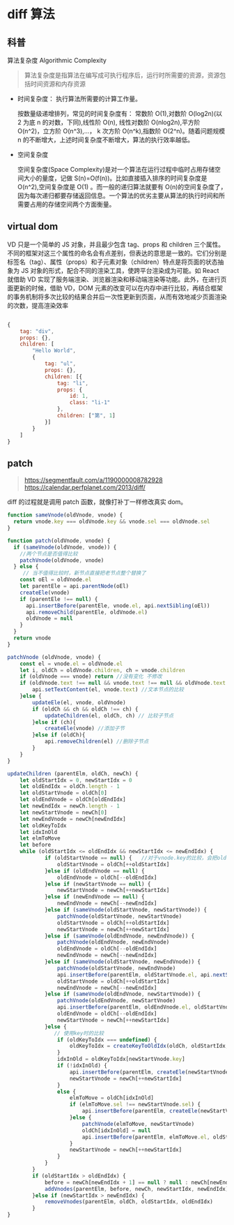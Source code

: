 # diff 算法

## 科普

算法复杂度 Algorithmic Complexity

> 算法复杂度是指算法在编写成可执行程序后，运行时所需要的资源，资源包括时间资源和内存资源

- 时间复杂度： 执行算法所需要的计算工作量。

  按数量级递增排列，常见的时间复杂度有：
  常数阶 O(1),对数阶 O(log2n)(以 2 为底 n 的对数，下同),线性阶 O(n),
  线性对数阶 O(nlog2n),平方阶 O(n^2)，立方阶 O(n^3),...，
  k 次方阶 O(n^k),指数阶 O(2^n)。随着问题规模 n 的不断增大，上述时间复杂度不断增大，算法的执行效率越低。

- 空间复杂度

  空间复杂度(Space Complexity)是对一个算法在运行过程中临时占用存储空间大小的量度，记做 S(n)=O(f(n))。比如直接插入排序的时间复杂度是 O(n^2),空间复杂度是 O(1) 。而一般的递归算法就要有 O(n)的空间复杂度了，因为每次递归都要存储返回信息。一个算法的优劣主要从算法的执行时间和所需要占用的存储空间两个方面衡量。

## virtual dom

VD 只是一个简单的 JS 对象，并且最少包含 tag、props 和 children 三个属性。不同的框架对这三个属性的命名会有点差别，但表达的意思是一致的。它们分别是标签名（tag）、属性（props）和子元素对象（children）特点是将页面的状态抽象为 JS 对象的形式，配合不同的渲染工具，使跨平台渲染成为可能。如 React 就借助 VD 实现了服务端渲染、浏览器渲染和移动端渲染等功能。此外，在进行页面更新的时候，借助 VD，DOM 元素的改变可以在内存中进行比较，再结合框架的事务机制将多次比较的结果合并后一次性更新到页面，从而有效地减少页面渲染的次数，提高渲染效率

```js

{
    tag: "div",
    props: {},
    children: [
        "Hello World",
        {
            tag: "ul",
            props: {},
            children: [{
                tag: "li",
                props: {
                    id: 1,
                    class: "li-1"
                },
                children: ["第", 1]
            }]
        }
    ]
}

```

## patch

> https://segmentfault.com/a/1190000008782928
> https://calendar.perfplanet.com/2013/diff/

diff 的过程就是调用 patch 函数，就像打补丁一样修改真实 dom。

```js
function sameVnode(oldVnode, vnode) {
  return vnode.key === oldVnode.key && vnode.sel === oldVnode.sel
}

function patch(oldVnode, vnode) {
  if (sameVnode(oldVnode, vnode)) {
    //两个节点是否值得比较
    patchVnode(oldVnode, vnode)
  } else {
     // 当不值得比较时，新节点直接把老节点整个替换了
    const oEl = oldVnode.el
    let parentEle = api.parentNode(oEl)
    createEle(vnode)
    if (parentEle !== null) {
      api.insertBefore(parentEle, vnode.el, api.nextSibling(oEl))
      api.removeChild(parentEle, oldVnode.el)
      oldVnode = null
    }
  }
  return vnode
}

patchVnode (oldVnode, vnode) {
    const el = vnode.el = oldVnode.el
    let i, oldCh = oldVnode.children, ch = vnode.children
    if (oldVnode === vnode) return //没有变化 不修改
    if (oldVnode.text !== null && vnode.text !== null && oldVnode.text !== vnode.text) {
        api.setTextContent(el, vnode.text) //文本节点的比较
    }else {
        updateEle(el, vnode, oldVnode)
        if (oldCh && ch && oldCh !== ch) {
            updateChildren(el, oldCh, ch) // 比较子节点
        }else if (ch){
            createEle(vnode) //添加子节
        }else if (oldCh){
            api.removeChildren(el) //删除子节点
        }
    }
}

updateChildren (parentElm, oldCh, newCh) {
    let oldStartIdx = 0, newStartIdx = 0
    let oldEndIdx = oldCh.length - 1
    let oldStartVnode = oldCh[0]
    let oldEndVnode = oldCh[oldEndIdx]
    let newEndIdx = newCh.length - 1
    let newStartVnode = newCh[0]
    let newEndVnode = newCh[newEndIdx]
    let oldKeyToIdx
    let idxInOld
    let elmToMove
    let before
    while (oldStartIdx <= oldEndIdx && newStartIdx <= newEndIdx) {
            if (oldStartVnode == null) {   //对于vnode.key的比较，会把oldVnode = null
                oldStartVnode = oldCh[++oldStartIdx]
            }else if (oldEndVnode == null) {
                oldEndVnode = oldCh[--oldEndIdx]
            }else if (newStartVnode == null) {
                newStartVnode = newCh[++newStartIdx]
            }else if (newEndVnode == null) {
                newEndVnode = newCh[--newEndIdx]
            }else if (sameVnode(oldStartVnode, newStartVnode)) {
                patchVnode(oldStartVnode, newStartVnode)
                oldStartVnode = oldCh[++oldStartIdx]
                newStartVnode = newCh[++newStartIdx]
            }else if (sameVnode(oldEndVnode, newEndVnode)) {
                patchVnode(oldEndVnode, newEndVnode)
                oldEndVnode = oldCh[--oldEndIdx]
                newEndVnode = newCh[--newEndIdx]
            }else if (sameVnode(oldStartVnode, newEndVnode)) {
                patchVnode(oldStartVnode, newEndVnode)
                api.insertBefore(parentElm, oldStartVnode.el, api.nextSibling(oldEndVnode.el))
                oldStartVnode = oldCh[++oldStartIdx]
                newEndVnode = newCh[--newEndIdx]
            }else if (sameVnode(oldEndVnode, newStartVnode)) {
                patchVnode(oldEndVnode, newStartVnode)
                api.insertBefore(parentElm, oldEndVnode.el, oldStartVnode.el)
                oldEndVnode = oldCh[--oldEndIdx]
                newStartVnode = newCh[++newStartIdx]
            }else {
               // 使用key时的比较
                if (oldKeyToIdx === undefined) {
                    oldKeyToIdx = createKeyToOldIdx(oldCh, oldStartIdx, oldEndIdx) // 有key生成index表
                }
                idxInOld = oldKeyToIdx[newStartVnode.key]
                if (!idxInOld) {
                    api.insertBefore(parentElm, createEle(newStartVnode).el, oldStartVnode.el)
                    newStartVnode = newCh[++newStartIdx]
                }
                else {
                    elmToMove = oldCh[idxInOld]
                    if (elmToMove.sel !== newStartVnode.sel) {
                        api.insertBefore(parentElm, createEle(newStartVnode).el, oldStartVnode.el)
                    }else {
                        patchVnode(elmToMove, newStartVnode)
                        oldCh[idxInOld] = null
                        api.insertBefore(parentElm, elmToMove.el, oldStartVnode.el)
                    }
                    newStartVnode = newCh[++newStartIdx]
                }
            }
        }
        if (oldStartIdx > oldEndIdx) {
            before = newCh[newEndIdx + 1] == null ? null : newCh[newEndIdx + 1].el
            addVnodes(parentElm, before, newCh, newStartIdx, newEndIdx)
        }else if (newStartIdx > newEndIdx) {
            removeVnodes(parentElm, oldCh, oldStartIdx, oldEndIdx)
        }
}
```
